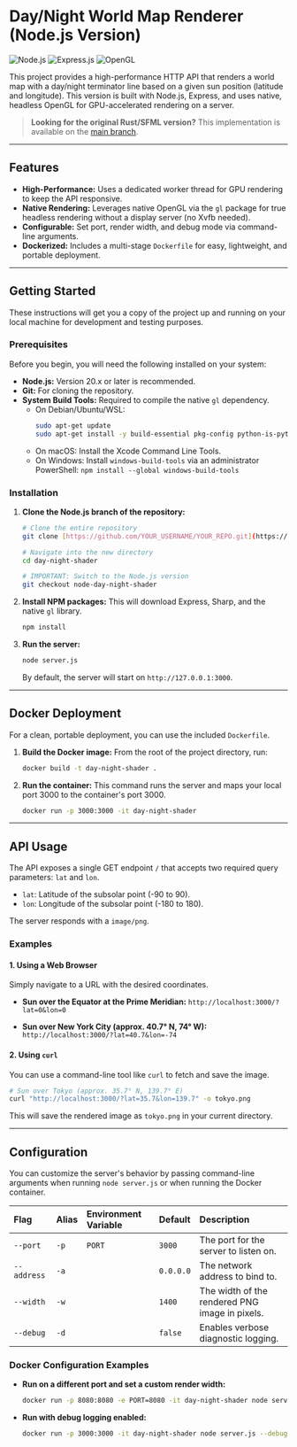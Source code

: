 # Day/Night World Map Renderer (Node.js Version)

![Node.js](https://img.shields.io/badge/Node.js-20.x-339933?style=for-the-badge&logo=nodedotjs)
![Express.js](https://img.shields.io/badge/Express.js-4.x-000000?style=for-the-badge&logo=express)
![OpenGL](https://img.shields.io/badge/OpenGL-Headless-992A2A?style=for-the-badge&logo=opengl)

This project provides a high-performance HTTP API that renders a world map with a day/night terminator line based on a given sun position (latitude and longitude). This version is built with Node.js, Express, and uses native, headless OpenGL for GPU-accelerated rendering on a server.

> **Looking for the original Rust/SFML version?**
> This implementation is available on the [main branch](https://github.com/YOUR_USERNAME/YOUR_REPO/tree/main).

---

## Features

-   **High-Performance:** Uses a dedicated worker thread for GPU rendering to keep the API responsive.
-   **Native Rendering:** Leverages native OpenGL via the `gl` package for true headless rendering without a display server (no Xvfb needed).
-   **Configurable:** Set port, render width, and debug mode via command-line arguments.
-   **Dockerized:** Includes a multi-stage `Dockerfile` for easy, lightweight, and portable deployment.

---

## Getting Started

These instructions will get you a copy of the project up and running on your local machine for development and testing purposes.

### Prerequisites

Before you begin, you will need the following installed on your system:

-   **Node.js:** Version 20.x or later is recommended.
-   **Git:** For cloning the repository.
-   **System Build Tools:** Required to compile the native `gl` dependency.
    -   On Debian/Ubuntu/WSL:
        ```bash
        sudo apt-get update
        sudo apt-get install -y build-essential pkg-config python-is-python3
        ```
    -   On macOS: Install the Xcode Command Line Tools.
    -   On Windows: Install `windows-build-tools` via an administrator PowerShell: `npm install --global windows-build-tools`

### Installation

1.  **Clone the Node.js branch of the repository:**
    ```bash
    # Clone the entire repository
    git clone [https://github.com/YOUR_USERNAME/YOUR_REPO.git](https://github.com/giovanni214/day-night-shader.git)

    # Navigate into the new directory
    cd day-night-shader

    # IMPORTANT: Switch to the Node.js version
    git checkout node-day-night-shader
    ```

2.  **Install NPM packages:**
    This will download Express, Sharp, and the native `gl` library.
    ```bash
    npm install
    ```

3.  **Run the server:**
    ```bash
    node server.js
    ```
    By default, the server will start on `http://127.0.0.1:3000`.

---

## Docker Deployment

For a clean, portable deployment, you can use the included `Dockerfile`.

1.  **Build the Docker image:**
    From the root of the project directory, run:
    ```bash
    docker build -t day-night-shader .
    ```

2.  **Run the container:**
    This command runs the server and maps your local port 3000 to the container's port 3000.
    ```bash
    docker run -p 3000:3000 -it day-night-shader
    ```

---

## API Usage

The API exposes a single GET endpoint `/` that accepts two required query parameters: `lat` and `lon`.

-   `lat`: Latitude of the subsolar point (-90 to 90).
-   `lon`: Longitude of the subsolar point (-180 to 180).

The server responds with a `image/png`.

### Examples

#### 1. Using a Web Browser

Simply navigate to a URL with the desired coordinates.

-   **Sun over the Equator at the Prime Meridian:**
    `http://localhost:3000/?lat=0&lon=0`

-   **Sun over New York City (approx. 40.7° N, 74° W):**
    `http://localhost:3000/?lat=40.7&lon=-74`

#### 2. Using `curl`

You can use a command-line tool like `curl` to fetch and save the image.

```bash
# Sun over Tokyo (approx. 35.7° N, 139.7° E)
curl "http://localhost:3000/?lat=35.7&lon=139.7" -o tokyo.png
```
This will save the rendered image as `tokyo.png` in your current directory.

---

## Configuration

You can customize the server's behavior by passing command-line arguments when running `node server.js` or when running the Docker container.

| Flag | Alias | Environment Variable | Default | Description |
| :--- | :--- | :--- | :--- | :--- |
| `--port` | `-p` | `PORT` | `3000` | The port for the server to listen on. |
| `--address` | `-a` | | `0.0.0.0` | The network address to bind to. |
| `--width` | `-w` | | `1400` | The width of the rendered PNG image in pixels. |
| `--debug` | `-d` | | `false` | Enables verbose diagnostic logging. |

### Docker Configuration Examples

-   **Run on a different port and set a custom render width:**
    ```bash
    docker run -p 8080:8080 -e PORT=8080 -it day-night-shader node server.js --width 2048
    ```

-   **Run with debug logging enabled:**
    ```bash
    docker run -p 3000:3000 -it day-night-shader node server.js --debug
    ```
